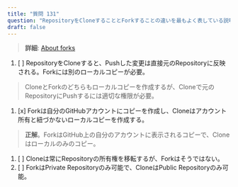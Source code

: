 ```yaml
---
title: "質問 131"  
question: "RepositoryをCloneすることとForkすることの違いを最もよく表している説明はどれですか？"  
draft: false  
---
```


> **詳細**: [About forks](https://docs.github.com/en/pull-requests/collaborating-with-pull-requests/working-with-forks/about-forks)

1. [ ] RepositoryをCloneすると、Pushした変更は直接元のRepositoryに反映される。Forkには別のローカルコピーが必要。  
  > CloneとForkのどちらもローカルコピーを作成するが、Cloneで元のRepositoryにPushするには適切な権限が必要。  
1. [x] Forkは自分のGitHubアカウントにコピーを作成し、Cloneはアカウント所有と紐づかないローカルコピーを作成する。  
  > **正解**。ForkはGitHub上の自分のアカウントに表示されるコピーで、Cloneはローカルのみのコピー。  
1. [ ] Cloneは常にRepositoryの所有権を移転するが、Forkはそうではない。  
1. [ ] ForkはPrivate Repositoryのみ可能で、CloneはPublic Repositoryのみ可能。
